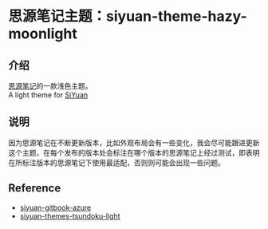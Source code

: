 # 思源笔记主题：siyuan-theme-hazy-moonlight

## 介绍

[思源笔记](http://github.com/siyuan-note/siyuan)的一款浅色主题。<br/>
A light theme for [SiYuan](http://github.com/siyuan-note/siyuan)


## 说明
因为思源笔记在不断更新版本，比如外观布局会有一些变化，我会尽可能跟进更新这个主题，在每个发布的版本处会标注在哪个版本的思源笔记上经过测试，即表明在所标注版本的思源笔记下使用最适配，否则则可能会出现一些问题。


## Reference

- [siyuan-gitbook-azure](https://github.com/yuuuxt/siyuan-gitbook-azure)
- [siyuan-themes-tsundoku-light](https://github.com/Achuan-2/siyuan-themes-tsundoku-light)


